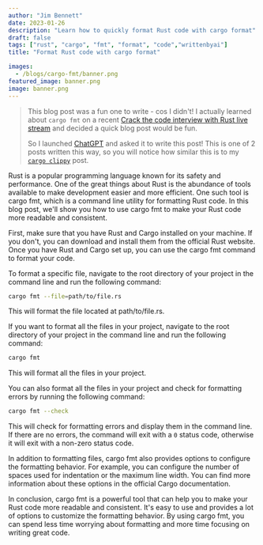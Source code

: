 ```yaml
---
author: "Jim Bennett"
date: 2023-01-26
description: "Learn how to quickly format Rust code with cargo format"
draft: false
tags: ["rust", "cargo", "fmt", "format", "code","writtenbyai"]
title: "Format Rust code with cargo format"

images:
  - /blogs/cargo-fmt/banner.png
featured_image: banner.png
image: banner.png
---
```


> This blog post was a fun one to write - cos I didn't! I actually learned about `cargo fmt` on a recent [Crack the code interview with Rust live stream](https://www.youtube.com/watch?v=2Dd6wACDna8) and decided a quick blog post would be fun.
>
> So I launched [ChatGPT](https://chat.openai.com/chat) and asked it to write this post! This is one of 2 posts written this way, so you will notice how similar this is to my [`cargo clippy`](/blogs/cargo-clippy) post.

Rust is a popular programming language known for its safety and performance. One of the great things about Rust is the abundance of tools available to make development easier and more efficient. One such tool is cargo fmt, which is a command line utility for formatting Rust code. In this blog post, we'll show you how to use cargo fmt to make your Rust code more readable and consistent.

First, make sure that you have Rust and Cargo installed on your machine. If you don't, you can download and install them from the official Rust website. Once you have Rust and Cargo set up, you can use the cargo fmt command to format your code.

To format a specific file, navigate to the root directory of your project in the command line and run the following command:

```bash
cargo fmt --file=path/to/file.rs
```

This will format the file located at path/to/file.rs.

If you want to format all the files in your project, navigate to the root directory of your project in the command line and run the following command:

```bash
cargo fmt
```

This will format all the files in your project.

You can also format all the files in your project and check for formatting errors by running the following command:

```bash
cargo fmt --check
```

This will check for formatting errors and display them in the command line. If there are no errors, the command will exit with a `0` status code, otherwise it will exit with a non-zero status code.

In addition to formatting files, cargo fmt also provides options to configure the formatting behavior. For example, you can configure the number of spaces used for indentation or the maximum line width. You can find more information about these options in the official Cargo documentation.

In conclusion, cargo fmt is a powerful tool that can help you to make your Rust code more readable and consistent. It's easy to use and provides a lot of options to customize the formatting behavior. By using cargo fmt, you can spend less time worrying about formatting and more time focusing on writing great code.
